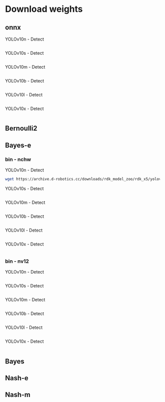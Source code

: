 # Download weights

## onnx
YOLOv10n - Detect
```bash

```
YOLOv10s - Detect
```bash

```
YOLOv10m - Detect
```bash

```
YOLOv10b - Detect
```bash

```
YOLOv10l - Detect
```bash

```
YOLOv10x - Detect
```bash

```
## Bernoulli2

## Bayes-e
### bin - nchw
YOLOv10n - Detect
```bash
wget https://archive.d-robotics.cc/downloads/rdk_model_zoo/rdk_x5/yolov8n_bayese_640x640_nchw_modified.bin
```
YOLOv10s - Detect
```bash

```
YOLOv10m - Detect
```bash

```
YOLOv10b - Detect
```bash

```
YOLOv10l - Detect
```bash

```
YOLOv10x - Detect
```bash

```


### bin - nv12
YOLOv10n - Detect
```bash

```
YOLOv10s - Detect
```bash

```
YOLOv10m - Detect
```bash

```
YOLOv10b - Detect
```bash

```
YOLOv10l - Detect
```bash

```
YOLOv10x - Detect
```bash

```

## Bayes


## Nash-e

## Nash-m


